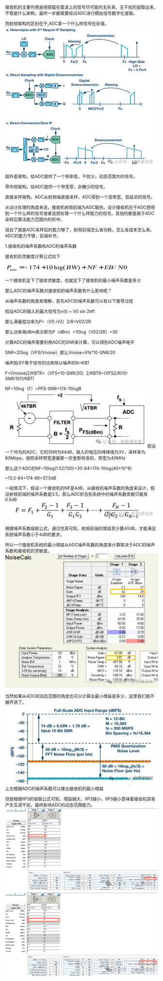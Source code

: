 
接收机的主要作用是把搭载在载波上的信号尽可能的无失真，无干扰的提取出来，不管是什么架构，最终一步都需要经过ADC进行模拟信号数字化提取。

而射频架构的区别在于,ADC拿一个什么样信号在处理。
![](https://raw.githubusercontent.com/LeroyK111/pictureBed/master/20250302223133.png)

超外差架构，给ADC提供了一个频率低，干扰少，动态范围大的信号。

零中频架构，给ADC提供一个带宽窄，杂散少的信号。

直接采样架构，ADC从射频端直接采样，ADC得到一个高带宽，低延迟的信号。

从设计处理的角度来说，接收机射频前端为ADC服务。设计接收机在于ADC想得到一个什么样的信号或者说想处理一个什么样能力的信号。其他的都是属于ADC采样后算法能力范围内的折中。

说白了就是ADC采样后的能力够了，射频前端怎么省功耗，怎么省成本怎么来。ADC的能力不够，前端补齐。

1.接收机的噪声系数和ADC的噪声系数

接收机的灵敏度计算公式如下

![](../readme.assets/Pasted%20image%2020250302223230.png)

一个接收机定下了接收灵敏度，也就定下了接收机的最小噪声系数是多少

那么ADC的噪声系数对接收机的噪声系数有什么影响呢？

从噪声系数的角度来理解，首先ADC的噪声系数可以有以下推导过程

假设ADC的输入的最大信号为v(t) = V0 sin 2πft

那么满量程功率为P=（V0 /√2）2/R=V02/2R

那么功率用dBm表示即为P（dBm）=10log（V02/2R）+30

计算ADC的噪声需要利用ADC的SNR来计算，可以得到ADC噪声电平

SNR=20log（VFS/Vnoise）那么Vnoise=Vfs*10-SNR/20

噪声因子F等于信号的功率除以噪声的N=KBT

F=(Vnoise)2/KBTR=（VFS*10-SNR/20）2/KBTR=(VFS2/R)*10-SNR/10*(1/KBT)    

NF=10log（F）=PFS-SNR+174-10logB
![](https://raw.githubusercontent.com/LeroyK111/pictureBed/master/20250302223243.png)
假设一个16为的ADC，它的SNR为84dB，输入的电压的峰峰值为3V，采样率为80Mbps，按照采样带宽遵循第一奈奎斯特准则，带宽为40MHz

那么这个ADC的NF=10log(1.52/100)+30-84+174-10log(40*10^6)

=13.5-84+174-66=37.5dB

一般情况下，假设一个接收机的NF是4dB，从接收机噪声系数的角度来设计，假设射频前端的噪声系数是3.5，那么ADC折合到系统中的噪声系数贡献只能有0.5dB
![](https://raw.githubusercontent.com/LeroyK111/pictureBed/master/20250302223302.png)

根据噪声系数级联公式，通过仿真可知，射频前端的增益至少要40dB，才能满足系统噪声系数小于4dB的要求。

所以一个接收机系统的最小增益从ADC噪声系数的角度来计算取决于ADC的噪声系数和接收机的灵敏度。
![](https://raw.githubusercontent.com/LeroyK111/pictureBed/master/20250302223343.png)


当然如果从ADC的动态范围的角度也可以计算出最小增益是多少，这里我们就不展开讲了。
![](https://raw.githubusercontent.com/LeroyK111/pictureBed/master/20250302223458.png)
上文根据ADC的噪声系数可以推出接收机的最小增益

但是根据IIP3的级联公式可知，增益越大，IIP3越小，IIP3越小意味着接收机容易产生互调干扰，最终影响ADC的动态范围能力。
![](https://raw.githubusercontent.com/LeroyK111/pictureBed/master/20250302223519.png)
![](https://raw.githubusercontent.com/LeroyK111/pictureBed/master/20250302223543.png)


